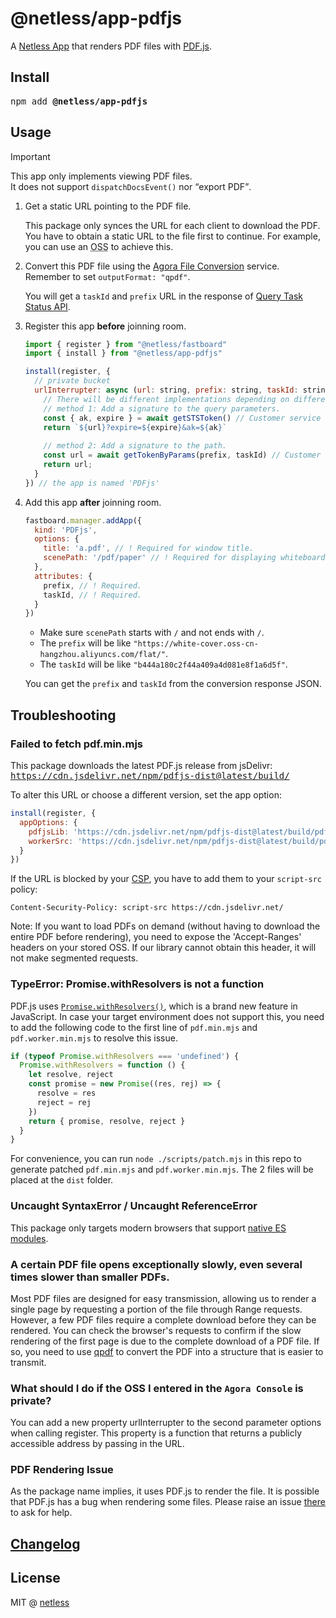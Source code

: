 # @netless/app-pdfjs

A [Netless App](https://github.com/netless-io/netless-app) that renders PDF files with [PDF.js](https://github.com/mozilla/pdf.js).

## Install

<pre>npm add <strong>@netless/app-pdfjs</strong></pre>

## Usage

> [!IMPORTANT]
> This app only implements viewing PDF files.\
> It does not support `dispatchDocsEvent()` nor <q>export PDF</q>.

1. Get a static URL pointing to the PDF file.

   This package only synces the URL for each client to download the PDF.
   You have to obtain a static URL to the file first to continue.
   For example, you can use an <abbr title="Object Storage Service">OSS</abbr> to achieve this.

2. Convert this PDF file using the [Agora File Conversion](https://docs.agora.io/en/interactive-whiteboard/reference/whiteboard-api/file-conversion?platform=android#start-file-conversion) service. Remember to set `outputFormat: "qpdf"`.

   You will get a `taskId` and `prefix` URL in the response of [Query Task Status API](https://docs.agora.io/en/interactive-whiteboard/reference/whiteboard-api/file-conversion?platform=android#query-the-progress-of-a-file-conversion-task).

3. Register this app **before** joinning room.

   ```js
   import { register } from "@netless/fastboard"
   import { install } from "@netless/app-pdfjs"

   install(register, {
     // private bucket
     urlInterrupter: async (url: string, prefix: string, taskId: string) => {
       // There will be different implementations depending on different cloud storage services. Generally, signatures are added to the query parameters.
       // method 1: Add a signature to the query parameters. 
       const { ak, expire } = await getSTSToken() // Customer service side implementation.
       return `${url}?expire=${expire}&ak=${ak}`
       
       // method 2: Add a signature to the path.
       const url = await getTokenByParams(prefix, taskId) // Customer service side implementation.
       return url;
     }
   }) // the app is named 'PDFjs'
   ```

4. Add this app **after** joinning room.

   ```js
   fastboard.manager.addApp({
     kind: 'PDFjs',
     options: {
       title: 'a.pdf', // ! Required for window title.
       scenePath: '/pdf/paper' // ! Required for displaying whiteboard on it.
     },
     attributes: {
       prefix, // ! Required.
       taskId, // ! Required.
     }
   })
   ```

   - Make sure `scenePath` starts with `/` and not ends with `/`.
   - The `prefix` will be like `"https://white-cover.oss-cn-hangzhou.aliyuncs.com/flat/"`.
   - The `taskId` will be like `"b444a180c2f44a409a4d081e8f1a6d5f"`.

   You can get the `prefix` and `taskId` from the conversion response JSON.

## Troubleshooting

### Failed to fetch pdf.min.mjs

This package downloads the latest PDF.js release from jsDelivr:\
<samp>https://cdn.jsdelivr.net/npm/pdfjs-dist@latest/build/</samp>

To alter this URL or choose a different version, set the app option:

```js
install(register, {
  appOptions: {
    pdfjsLib: 'https://cdn.jsdelivr.net/npm/pdfjs-dist@latest/build/pdf.min.mjs',
    workerSrc: 'https://cdn.jsdelivr.net/npm/pdfjs-dist@latest/build/pdf.worker.min.mjs',
  }
})
```

If the URL is blocked by your [CSP](https://developer.mozilla.org/en-US/docs/Web/HTTP/CSP),
you have to add them to your `script-src` policy:

```
Content-Security-Policy: script-src https://cdn.jsdelivr.net/
```

Note: If you want to load PDFs on demand (without having to download the entire PDF before rendering),
you need to expose the 'Accept-Ranges' headers on your stored OSS.
If our library cannot obtain this header, it will not make segmented requests.

### TypeError: Promise.withResolvers is not a function

PDF.js uses [`Promise.withResolvers()`](https://developer.mozilla.org/en-US/docs/Web/JavaScript/Reference/Global_Objects/Promise/withResolvers), which is a brand new feature in JavaScript.
In case your target environment does not support this, you need to add the following code to the first line of
`pdf.min.mjs` and `pdf.worker.min.mjs` to resolve this issue.

```javascript
if (typeof Promise.withResolvers === 'undefined') {
  Promise.withResolvers = function () {
    let resolve, reject
    const promise = new Promise((res, rej) => {
      resolve = res
      reject = rej
    })
    return { promise, resolve, reject }
  }
}
```

For convenience, you can run `node ./scripts/patch.mjs` in this repo to generate patched `pdf.min.mjs` and `pdf.worker.min.mjs`.
The 2 files will be placed at the `dist` folder.

### Uncaught SyntaxError / Uncaught ReferenceError

This package only targets modern browsers that support [native ES modules](https://caniuse.com/es6-module).

### A certain PDF file opens exceptionally slowly, even several times slower than smaller PDFs.

Most PDF files are designed for easy transmission,
allowing us to render a single page by requesting a portion of the file through Range requests.
However, a few PDF files require a complete download before they can be rendered.
You can check the browser's requests to confirm if the slow rendering of the first page
is due to the complete download of a PDF file.
If so, you need to use [qpdf](https://github.com/qpdf/qpdf) to convert the PDF
into a structure that is easier to transmit.

### What should I do if the OSS I entered in the `Agora Console` is private?

You can add a new property urlInterrupter to the second parameter options when calling register.
This property is a function that returns a publicly accessible address by passing in the URL.

### PDF Rendering Issue

As the package name implies, it uses PDF.js to render the file.
It is possible that PDF.js has a bug when rendering some files.
Please raise an issue [there](https://github.com/mozilla/pdf.js) to ask for help.

## [Changelog](./CHANGELOG.md)

## License

MIT @ [netless](https://github.com/netless-io)
